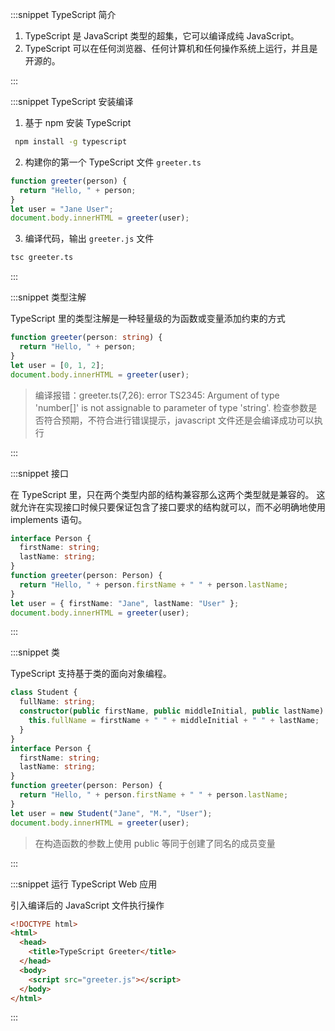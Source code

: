 :::snippet TypeScript 简介

1. TypeScript 是 JavaScript 类型的超集，它可以编译成纯 JavaScript。
2. TypeScript 可以在任何浏览器、任何计算机和任何操作系统上运行，并且是开源的。

:::

:::snippet TypeScript 安装编译

1. 基于 npm 安装 TypeScript

```bash
 npm install -g typescript
```

2. 构建你的第一个 TypeScript 文件 `greeter.ts`

```typescript
function greeter(person) {
  return "Hello, " + person;
}
let user = "Jane User";
document.body.innerHTML = greeter(user);
```

3. 编译代码，输出 `greeter.js` 文件

```bash
tsc greeter.ts
```

:::

:::snippet 类型注解

TypeScript 里的类型注解是一种轻量级的为函数或变量添加约束的方式

```typescript
function greeter(person: string) {
  return "Hello, " + person;
}
let user = [0, 1, 2];
document.body.innerHTML = greeter(user);
```

> 编译报错：greeter.ts(7,26): error TS2345: Argument of type 'number[]' is not assignable to parameter of type 'string'.
> 检查参数是否符合预期，不符合进行错误提示，javascript 文件还是会编译成功可以执行

:::

:::snippet 接口

在 TypeScript 里，只在两个类型内部的结构兼容那么这两个类型就是兼容的。
这就允许在实现接口时候只要保证包含了接口要求的结构就可以，而不必明确地使用 implements 语句。

```typescript
interface Person {
  firstName: string;
  lastName: string;
}
function greeter(person: Person) {
  return "Hello, " + person.firstName + " " + person.lastName;
}
let user = { firstName: "Jane", lastName: "User" };
document.body.innerHTML = greeter(user);
```

:::

:::snippet 类

TypeScript 支持基于类的面向对象编程。

```typescript
class Student {
  fullName: string;
  constructor(public firstName, public middleInitial, public lastName) {
    this.fullName = firstName + " " + middleInitial + " " + lastName;
  }
}
interface Person {
  firstName: string;
  lastName: string;
}
function greeter(person: Person) {
  return "Hello, " + person.firstName + " " + person.lastName;
}
let user = new Student("Jane", "M.", "User");
document.body.innerHTML = greeter(user);
```

> 在构造函数的参数上使用 public 等同于创建了同名的成员变量

:::

:::snippet 运行 TypeScript Web 应用

引入编译后的 JavaScript 文件执行操作

```html
<!DOCTYPE html>
<html>
  <head>
    <title>TypeScript Greeter</title>
  </head>
  <body>
    <script src="greeter.js"></script>
  </body>
</html>
```

:::

